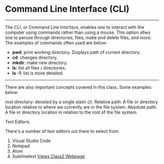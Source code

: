 # Command Line Interface (CLI)
---
The CLI, or Command Line Interface, enables one to interact with the computer using commands rather than using a mouse. This option allws one to peruse through directories, files, make and delete files, and more. The examples of commands often used are below:

- **pwd**: 	print working directory. Displays path of current directory. <br>
- **cd**: 	changes directory.<br>
- **mkdir**: 	make new directory.<br>
- **ls**: 	list all files / directories.<br>
- **ls -1**:	list is more detailed.<br>
---

There are also important concepts covered in this class. Some examples below:

root directory:		denoted by a single slash (/). 
Relative path:  A file or directory location relative to where we currently are in the file system.
Absolute path:	A file or directory location in relation to the root of the file system.

Text Editors:

There's a number of text editors out there to select from. 

1.  Visual Studio Code
2.  Notepad
3.  Atom
4.  Sublimetext
[Views Class2 Webpage](https://tomgtaylor.github.io/reading-notes/class2)
